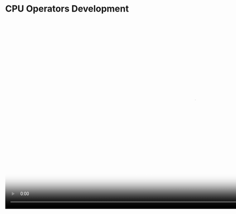 # CPU Operators Development

[comment]: <> (This document contains Hands-on Tutorial Series. Gitee does not support display. Please check tutorials on the official website)

<video id="video3" autoplay controls width="1200px" height="600px" poster="https://mindspore-website.obs.cn-north-4.myhuaweicloud.com:443/teaching_video/cover/%E6%89%8B%E6%8A%8A%E6%89%8B%E7%B3%BB%E5%88%97/CPU%E7%AE%97%E5%AD%90%E5%BC%80%E5%8F%91_%E8%AF%A6%E6%83%85%E9%A1%B5en.png">
<source id="mp43" src="https://mindspore-website.obs.cn-north-4.myhuaweicloud.com:443/teaching_video/video/CPU%20Operator%20Development.mp4" type="video/mp4">
</video>
